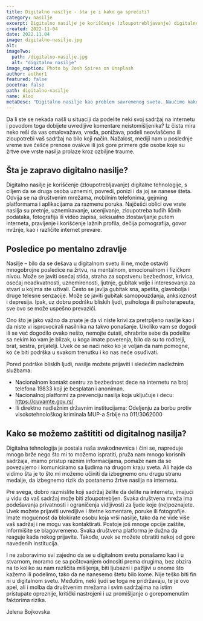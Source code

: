 ```yaml
---
title: Digitalno nasilje - šta je i kako ga sprečiti?
category: nasilje
excerpt: Digitalno nasilje je korišćenje (zloupotrebljavanje) digitalne tehnologije, s ciljem da se druga osoba uznemiri, povredi, ponizi i da joj se nanese šteta.
created: 2022-11-04
date: 2022.11.04
image: digitalno-nasilje.jpg
alt:
imageTwo:
  path: /digitalno-nasilje.jpg
  alt: "digitalno nasilje"
image_caption: Photo by Josh Spires on Unsplash
author: author1
featured: false
pocetna: false
path: digitalno-nasilje
name: Aloo
metaDesc: "Digitalno nasilje kao problem savremenog sveta. Naučimo kako da se ponašamo u digitalnom svetu i kako da se ponašamo ako neko sprovodi digitalno nasilje nad nama."
---
```


Da li ste se nekada našli u situaciji da podelite neki svoj sadržaj na internetu i povodom toga dobijete uvredljive komentare neistomišljenika? Iz čista mira neko reši da vas omalovažava, vređa, ponižava, podeli neovlašćeno ili zloupotrebi vaš sadržaj na bilo koji način. Nažalost, mediji nam u poslednje vreme sve češće prenose ovakve ili još gore primere gde osobe koje su žrtve ove vrste nasilja prolaze kroz ozbiljne traume. 

## Šta je zapravo digitalno nasilje?

Digitalno nasilje je korišćenje (zloupotrebljavanje) digitalne tehnologije, s ciljem da se druga osoba uznemiri, povredi, ponizi i da joj se nanese šteta. Odvija se na društvenim mrežama, mobilnim telefonima, gejming platformama i aplikacijama za razmenu poruka. Najčešći oblici ove vrste nasilja su pretnje, uznemiravanje, ucenjivanje, zloupotreba tuđih ličnih podataka, fotografija ili video zapisa, seksualno zlostavljanje putem interneta, pravljenje i korišćenje lažnih profila, dečija pornografija, govor mržnje, kao i različite internet prevare. 


## Posledice po mentalno zdravlje

Nasilje – bilo da se dešava u digitalnom svetu ili ne, može ostaviti mnogobrojne posledice na žrtvu, na mentalnom, emocionalnom i fizičkom nivou. 
Može se javiti osećaj stida, straha za sopstvenu bezbednost, krivica, osećaj neadkvatnosti, uznemirenosti, ljutnje, gubitak volje i interesovanja za stvari u kojima ste uživali. Često se javlja gubitak sna, apetita, glavobolja i druge telesne senzacije. Može se javiti gubitak samopouzdanja, anksioznost i depresija. Ipak, uz dobru podršku bliskih ljudi, psihologa ili psihoterapeuta, sve ovo se može uspešno prevazići. 

Ono što je jako važno da znate je da vi niste krivi za pretrpljeno nasilje kao i da niste vi isprovocirali nasilnika na takvo ponašanje. Ukoliko vam se dogodi ili se već dogodilo ovako nešto, nemojte ćutati, ohrabrite sebe da podelite sa nekim ko vam je blizak, u koga imate poverenja, bilo da su to roditelji, brat, sestra, prijatelji. Uvek će se naći neko ko je voljan da nam pomogne, ko će biti podrška u svakom trenutku i ko nas neće osuđivati. 


Pored podrške bliskih ljudi, nasilje možete prijaviti i sledećim nadležnim službama: 
- Nacionalnom kontakt centru za bezbednost dece na internetu na broj telefona 19833 koji je besplatan i anoniman. 
- Nacionalnoj platformi za prevenciju nasilja koja uključuje i decu: https://cuvamte.gov.rs/
- Ili direktno nadležnim državnim institucijama: Odeljenju za borbu protiv visokotehnološkog kriminala MUP-a Srbije na 011/3062000


## Kako se možemo zaštititi od digitalnog nasilja?

Digitalna tehnologija je postala naša svakodnevnica i čini se, napreduje mnogo brže nego što mi to možemo ispratiti, pruža nam mnogo korisnih sadržaja, imamo pristup raznim informacijama, pomaže nam da se povezujemo i komuniciramo sa ljudima na drugom kraju sveta. Ali hajde da vidimo šta je to što mi možemo učiniti da izbegnemo onu drugu stranu medalje, da izbegnemo rizik da postanemo žrtve nasilja na internetu.

Pre svega, dobro razmislite koji sadržaj želite da delite na internetu, imajući u vidu da vaš sadržaj može biti zloupotrebljen. Svaka društvena mreža ima podešavanja privatnosti i ograničenja vidljivosti za ljude koje (ne)poznajete. Uvek možete prijaviti uvredljive i štetne komentare, poruke ili fotografije. Imate mogućnost da blokirate osobu koja vrši nasilje, tako da ne vide više vaš sadržaj i ne mogu vas kontaktirati. Postoje još mnoge opcije zaštite, informišite se blagovremeno. Svaka društvena platforma je dužna da reaguje kada nekog prijavite. Takođe, uvek se možete obratiti nekoj od gore navedenih institucija. 

I ne zaboravimo svi zajedno da se u digitalnom svetu ponašamo kao i u stvarnom, moramo se sa poštovanjem odnositi prema drugima, bez obzira na to koliko su nam različita mišljenja, biti ljubazni i pažljivi u onome što kažemo ili podelimo, tako da ne nanesemo štetu bilo kome. Nije teško biti fin ni u digitalnom svetu. Međutim, neki ljudi se toga ne pridržavaju, te je ovo apel, ali i molba da društvenim mrežama i svim sadržajima na istim pristupate opreznije, kritički nastrojeni i uz promišljanje o gorepomenutim faktorima rizika.

Jelena Bojkovska

